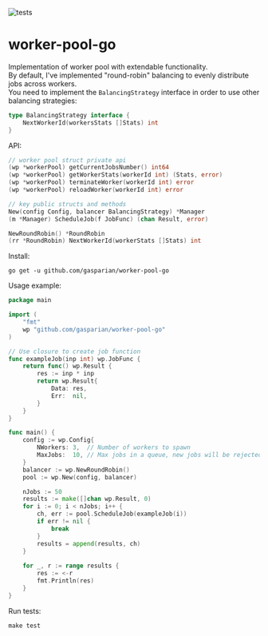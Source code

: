 ![tests](https://github.com/gasparian/worker-pool-go/actions/workflows/test.yml/badge.svg?branch=main)

# worker-pool-go  

Implementation of worker pool with extendable functionality.  
By default, I've implemented "round-robin" balancing to evenly distribute jobs across workers.  
You need to implement the `BalancingStrategy` interface in order to use other balancing strategies:  
```go
type BalancingStrategy interface {
	NextWorkerId(workersStats []Stats) int
}
```  

API:  
```go
// worker pool struct private api
(wp *workerPool) getCurrentJobsNumber() int64
(wp *workerPool) getWorkerStats(workerId int) (Stats, error)
(wp *workerPool) terminateWorker(workerId int) error
(wp *workerPool) reloadWorker(workerId int) error

// key public structs and methods
New(config Config, balancer BalancingStrategy) *Manager
(m *Manager) ScheduleJob(f JobFunc) (chan Result, error)

NewRoundRobin() *RoundRobin
(rr *RoundRobin) NextWorkerId(workerStats []Stats) int
```  

Install:  
```
go get -u github.com/gasparian/worker-pool-go
```  

Usage example:  
```go
package main

import (
    "fmt"
    wp "github.com/gasparian/worker-pool-go"
)

// Use closure to create job function
func exampleJob(inp int) wp.JobFunc {
    return func() wp.Result {
        res := inp * inp
        return wp.Result{
            Data: res,
            Err:  nil,
        }
    }
}

func main() {
    config := wp.Config{
        NWorkers: 3,  // Number of workers to spawn
        MaxJobs:  10, // Max jobs in a queue, new jobs will be rejected with an error
    }
    balancer := wp.NewRoundRobin()
    pool := wp.New(config, balancer)

    nJobs := 50
    results := make([]chan wp.Result, 0)
    for i := 0; i < nJobs; i++ {
        ch, err := pool.ScheduleJob(exampleJob(i))
        if err != nil {
            break
        }
        results = append(results, ch)
    }
    
    for _, r := range results {
        res := <-r
        fmt.Println(res)
    }
}
```  

Run tests:  
```
make test
```  
